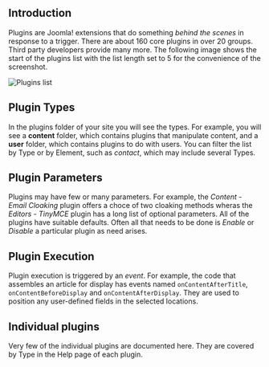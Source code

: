 <!-- Filename: jdocmanual?manual=user&heading=plugins&filename=about-plugins.md / Display title: About Plugins -->

## Introduction

Plugins are Joomla! extensions that do something *behind the scenes* in
response to a trigger. There are about 160 core plugins in over 20 groups.
Third party developers provide many more. The following image shows
the start of the plugins list with the list length set to 5 for the convenience
of the screenshot.

![Plugins list](../../../en/images/plugins/plugins-list.png)

## Plugin Types

In the plugins folder of your site you will see the types. For example, you
will see a **content** folder, which contains plugins that manipulate content,
and a **user** folder, which contains plugins to do with users. You can filter
the list by Type or by Element, such as *contact*, which  may include several
Types.

## Plugin Parameters

Plugins may have few or many parameters. For example, the *Content - Email
Cloaking* plugin offers a choce of two cloaking methods wheras the *Editors -
TinyMCE* plugin has a long list of optional parameters. All of the plugins have
suitable defaults. Often all that needs to be done is *Enable* or *Disable* a
particular plugin as need arises.

## Plugin Execution

Plugin execution is triggered by an *event*. For example, the code that
assembles an article for display has events named `onContentAfterTitle`,
`onContentBeforeDisplay` and `onContentAfterDisplay`. They are used to position
any user-defined fields in the selected locations.

## Individual plugins

Very few of the individual plugins are documented here. They are covered by
Type in the Help page of each plugin.

